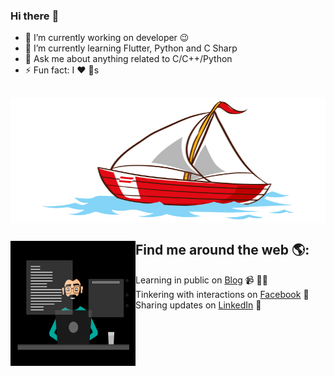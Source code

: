 ### Hi there  :rofl:

- 🔭 I’m currently working on developer :wink:
- 🌱 I’m currently learning Flutter, Python and C Sharp
- 💬 Ask me about anything related to C/C++/Python
- ⚡ Fun fact: I :heart: :dog:s
##
<a href="https://github.com/sponsors/cuongvanledev"><img align="center" width="100%" height="200" src="https://github.com/cuongvanledev/cuongvanledev/blob/main/image/3.gif?raw=true"></a>
##
## Find me around the web 🌎: <a href="https://github.com/sponsors/cuongvanledev"><img align="left" width="200" height="200" src="https://github.com/cuongvanledev/cuongvanledev/blob/main/image/dev1.gif?raw=true"></a>
- Learning in public on <a href="https://cuongvanledev.github.io/">Blog</a> 📹 ✍🏾
- Tinkering with interactions on <a href="https://www.facebook.com/lvcuong210">Facebook</a> 🏓
- Sharing updates on <a href="https://www.linkedin.com/in/le-van-cuong-62592318b">LinkedIn</a> 💼
